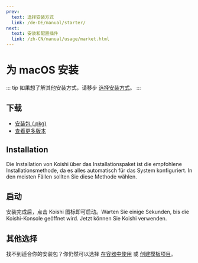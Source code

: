 ```yaml
---
prev:
  text: 选择安装方式
  link: /de-DE/manual/starter/
next:
  text: 安装和配置插件
  link: /zh-CN/manual/usage/market.html
---
```


# 为 macOS 安装

::: tip
如果想了解其他安装方式，请移步 [选择安装方式](./index.md)。
:::

## 下载

- [安装包 (.pkg)](https://k.ilharp.cc/osx.pkg)
- [查看更多版本](https://github.com/koishijs/koishi-desktop/releases)

## Installation

Die Installation von Koishi über das Installationspaket ist die empfohlene Installationsmethode, da es alles automatisch für das System konfiguriert. In den meisten Fällen sollten Sie diese Methode wählen.

## 启动

安装完成后，点击 Koishi 图标即可启动。Warten Sie einige Sekunden, bis die Koishi-Konsole geöffnet wird. Jetzt können Sie Koishi verwenden.

## 其他选择

找不到适合你的安装包？你仍然可以选择 [在容器中使用](./docker.md) 或 [创建模板项目](./boilerplate.md)。
